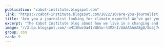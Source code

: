 ```yaml
---
publication: "cabot-institute.blogspot.com"
link: "https://cabot-institute.blogspot.com/2022/10/are-you-journalist-looking-for-climate.html"
title: "Are you a journalist looking for climate experts? We've got you covered"
excerpt: "The Cabot Institute blog about how we live in a changing and uncertain  world. The University of Bristol's institute for environmental research."
image: "//2.bp.blogspot.com/-oMI3HwsOa4I/WhVw-h3MXhI/AAAAAAAABgQ/Xo3j7eLufJEzMf0J7SijbFHXdAzR4J_nwCK4BGAYYCw/s109-pf/CaptureBris.PNG"
group: con
rank: 9
---
```

